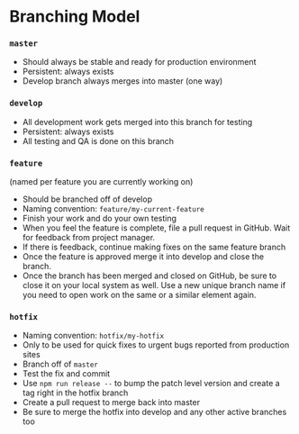 # Branching Model

### `master`

* Should always be stable and ready for production environment
* Persistent: always exists
* Develop branch always merges into master (one way)

### `develop`
* All development work gets merged into this branch for testing
* Persistent: always exists
* All testing and QA is done on this branch

### `feature`
(named per feature you are currently working on)
* Should be branched off of develop
* Naming convention: `feature/my-current-feature`
* Finish your work and do your own testing
* When you feel the feature is complete, file a pull request in GitHub. Wait for feedback from project manager.
* If there is feedback, continue making fixes on the same feature branch 
* Once the feature is approved merge it into develop and close the branch.
* Once the branch has been merged and closed on GitHub, be sure to close it on your local system as well. Use a new unique branch name if you need to open work on the same or a similar element again.

### `hotfix`
* Naming convention: `hotfix/my-hotfix`
* Only to be used for quick fixes to urgent bugs reported from production sites
* Branch off of `master`
* Test the fix and commit
* Use `npm run release --` to bump the patch level version and create a tag right in the hotfix branch
* Create a pull request to merge back into master
* Be sure to merge the hotfix into develop and any other active branches too
